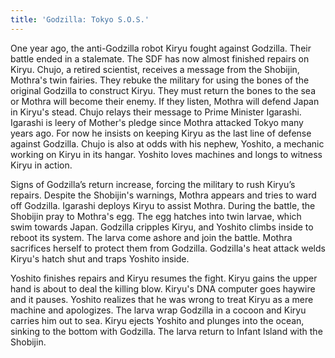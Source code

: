 ```yaml
---
title: 'Godzilla: Tokyo S.O.S.'
---
```


One year ago, the anti-Godzilla robot Kiryu fought against Godzilla. Their
battle ended in a stalemate. The SDF has now almost finished repairs on Kiryu.
Chujo, a retired scientist, receives a message from the Shobijin, Mothra's twin
fairies. They rebuke the military for using the bones of the original Godzilla
to construct Kiryu. They must return the bones to the sea or Mothra will become
their enemy. If they listen, Mothra will defend Japan in Kiryu's stead. Chujo
relays their message to Prime Minister Igarashi. Igarashi is leery of Mother's
pledge since Mothra attacked Tokyo many years ago. For now he insists on keeping
Kiryu as the last line of defense against Godzilla. Chujo is also at odds with
his nephew, Yoshito, a mechanic working on Kiryu in its hangar. Yoshito loves
machines and longs to witness Kiryu in action.

Signs of Godzilla’s return increase, forcing the military to rush Kiryu’s
repairs. Despite the Shobijin's warnings, Mothra appears and tries to ward off
Godzilla. Igarashi deploys Kiryu to assist Mothra. During the battle, the
Shobijin pray to Mothra's egg. The egg hatches into twin larvae, which swim
towards Japan. Godzilla cripples Kiryu, and Yoshito climbs inside to reboot its
system. The larva come ashore and join the battle. Mothra sacrifices herself to
protect them from Godzilla. Godzilla's heat attack welds Kiryu's hatch shut and
traps Yoshito inside.

Yoshito finishes repairs and Kiryu resumes the fight. Kiryu gains the upper hand
is about to deal the killing blow. Kiryu's DNA computer goes haywire and it
pauses. Yoshito realizes that he was wrong to treat Kiryu as a mere machine and
apologizes. The larva wrap Godzilla in a cocoon and Kiryu carries him out to
sea. Kiryu ejects Yoshito and plunges into the ocean, sinking to the bottom with
Godzilla. The larva return to Infant Island with the Shobijin.
